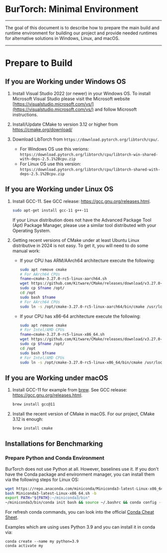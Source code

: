 # BurTorch: Minimal Environment

----

The goal of this document is to describe how to prepare the main build and runtime environment for building our project and provide needed runtimes for alternative solutions in Windows, Linux, and macOS.

----

# Prepare to Build

## If you are Working under Windows OS

1. Install Visual Studio 2022 (or newer) in your Windows OS. To install Microsoft Visual Studio please visit the Microsoft website [https://visualstudio.microsoft.com/vs/](https://visualstudio.microsoft.com/vs/) and follow Microsoft instructions.

2. Install/Update CMake to version 3.12 or higher from https://cmake.org/download/

3. Download LibTorch from `https://download.pytorch.org/libtorch/cpu/`. 

    - For Windows OS use this verions: `https://download.pytorch.org/libtorch/cpu/libtorch-win-shared-with-deps-2.5.1%2Bcpu.zip`
    - For Linux OS use this version: `https://download.pytorch.org/libtorch/cpu/libtorch-shared-with-deps-2.5.1%2Bcpu.zip`

## If you are Working under Linux OS

1. Install GCC-11. See GCC release: https://gcc.gnu.org/releases.html.

    ```bash
    sudo apt-get install gcc-11 g++-11
    ```

    If your Linux distribution does not have the Advanced Package Tool (Apt) Package Manager, please use a similar tool distributed with your Operating System.

2. Getting recent versions of CMake under at least Ubuntu Linux distributive in 2024 is not easy. To get it, you will need to do some manual work:

    * If your CPU has ARM/AArch64 architecture execute the following:

        ```bash
        sudo apt remove cmake
        # For AArch64 CPUs
        fname=cmake-3.27.0-rc5-linux-aarch64.sh
        wget https://github.com/Kitware/CMake/releases/download/v3.27.0-rc5/${fname}
        sudo cp $fname /opt/
        cd /opt
        sudo bash $fname
        # For AArch64 CPUs
        sudo ln -s /opt/cmake-3.27.0-rc5-linux-aarch64/bin/cmake /usr/local/bin/
        ```

    * If your CPU has x86-64 architecture execute the following:


        ```bash
        sudo apt remove cmake
        # For Intel/AMD CPUs
        fname=cmake-3.27.0-rc5-linux-x86_64.sh
        wget https://github.com/Kitware/CMake/releases/download/v3.27.0-rc5/${fname}
        sudo cp $fname /opt/
        cd /opt
        sudo bash $fname
        # For Intel/AMD CPUs
        sudo ln -s /opt/cmake-3.27.0-rc5-linux-x86_64/bin/cmake /usr/local/bin/
        ```

## If you are Working under macOS

1. Install GCC-11 for example from [brew](https://brew.sh/). See GCC release: https://gcc.gnu.org/releases.html.

    ```bash
    brew install gcc@11
    ```

2. Install the recent version of CMake in macOS. For our project, CMake 3.12 is enough:

    ```bash
    brew install cmake
    ```

## Installations for Benchmarking

### Prepare Python and Conda Environment

BurTorch does not use Python at all. However, baselines use it. If you don't have the Conda package and environment manager, you can install them via the following steps for Linux OS:

```bash
wget https://repo.anaconda.com/miniconda/Miniconda3-latest-Linux-x86_64.sh
bash Miniconda3-latest-Linux-x86_64.sh -b
export PATH="${PATH}:~/miniconda3/bin"
~/miniconda3/bin/conda init bash && source ~/.bashrc && conda config --set auto_activate_base false
```

For refresh conda commands, you can look into the official [Conda Cheat Sheet](https://docs.conda.io/projects/conda/en/4.6.0/_downloads/52a95608c49671267e40c689e0bc00ca/conda-cheatsheet.pdf).

Examples which are using uses Python 3.9 and you can install it in conda via:
```
conda create --name my python=3.9
conda activate my
```
